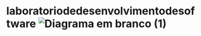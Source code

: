 # laboratoriodedesenvolvimentodesoftware ![Diagrama em branco (1)](https://github.com/user-attachments/assets/4d438038-c75d-4cf3-87c4-af26cd15af3c)
